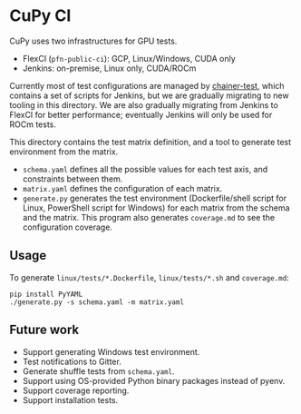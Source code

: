 # CuPy CI

CuPy uses two infrastructures for GPU tests.

* FlexCI (`pfn-public-ci`): GCP, Linux/Windows, CUDA only
* Jenkins: on-premise, Linux only, CUDA/ROCm

Currently most of test configurations are managed by [chainer-test](http://github.com/chainer/chainer-test), which contains a set of scripts for Jenkins, but we are gradually migrating to new tooling in this directory.
We are also gradually migrating from Jenkins to FlexCI for better performance; eventually Jenkins will only be used for ROCm tests.

This directory contains the test matrix definition, and a tool to generate test environment from the matrix.

* `schema.yaml` defines all the possible values for each test axis, and constraints between them.
* `matrix.yaml` defines the configuration of each matrix.
* `generate.py` generates the test environment (Dockerfile/shell script for Linux, PowerShell script for Windows) for each matrix from the schema and the matrix.
  This program also generates `coverage.md` to see the configuration coverage.

## Usage

To generate `linux/tests/*.Dockerfile`, `linux/tests/*.sh` and `coverage.md`:

```
pip install PyYAML
./generate.py -s schema.yaml -m matrix.yaml
```

## Future work

* Support generating Windows test environment.
* Test notifications to Gitter.
* Generate shuffle tests from `schema.yaml`.
* Support using OS-provided Python binary packages instead of pyenv.
* Support coverage reporting.
* Support installation tests.
